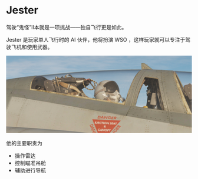 # Jester

驾驶“鬼怪”II本就是一项挑战——独自飞行更是如此。

Jester 是玩家单人飞行时的 AI 伙伴，他将扮演 WSO ，这样玩家就可以专注于驾驶飞机和使用武器。

![Jester Crew](../img/ext_f4_jester.jpg)

他的主要职责为

- 操作雷达
- 控制瞄准吊舱
- 辅助进行导航
